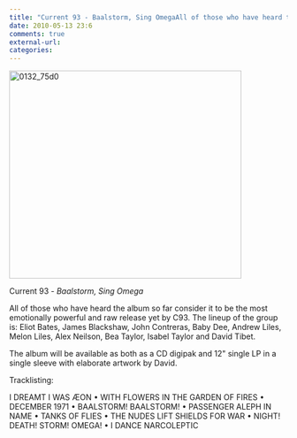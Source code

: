 ```yaml
---
title: "Current 93 - Baalstorm, Sing OmegaAll of those who have heard the album so far consider it to be the most "
date: 2010-05-13 23:6
comments: true
external-url:
categories:
---
```

[<img src="http://4.asset.soup.io/asset/0826/0132_75d0.jpeg" width="420" height="376" alt="0132_75d0" />][1]

Current 93 - _Baalstorm, Sing Omega_

All of those who have heard the album so far consider it to be the most emotionally powerful and raw release yet by C93. The lineup of the group is: Eliot Bates, James Blackshaw, John Contreras, Baby Dee, Andrew Liles, Melon Liles, Alex Neilson, Bea Taylor, Isabel Taylor and David Tibet.  
  
 The album will be available as both as a CD digipak and 12" single LP in a single sleeve with elaborate artwork by David.   
  
 Tracklisting:  
  
 I DREAMT I WAS ÆON • WITH FLOWERS IN THE GARDEN OF FIRES • DECEMBER 1971 • BAALSTORM! BAALSTORM! • PASSENGER ALEPH IN NAME • TANKS OF FLIES • THE NUDES LIFT SHIELDS FOR WAR • NIGHT! DEATH! STORM! OMEGA! • I DANCE NARCOLEPTIC

  [1]: http://copticcat.greedbag.com/buy/baalstorm-sing-omega/
